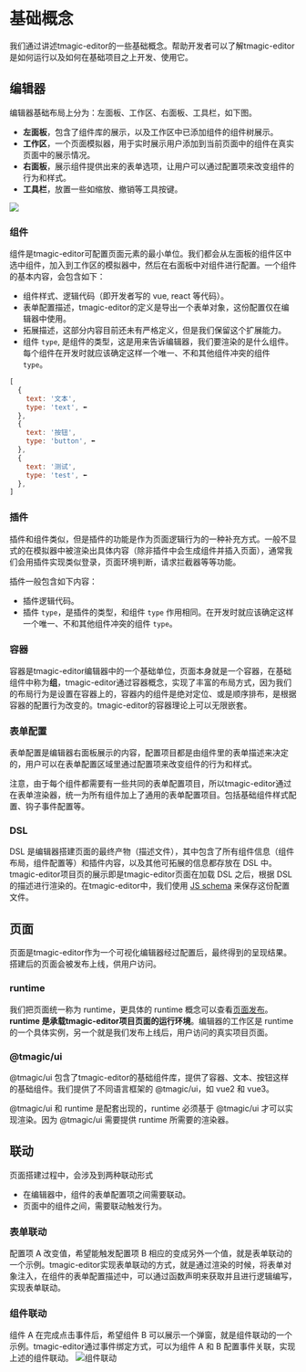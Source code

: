 # 基础概念
我们通过讲述tmagic-editor的一些基础概念。帮助开发者可以了解tmagic-editor是如何运行以及如何在基础项目之上开发、使用它。

## 编辑器
编辑器基础布局上分为：左面板、工作区、右面板、工具栏，如下图。
- **左面板**，包含了组件库的展示，以及工作区中已添加组件的组件树展示。
- **工作区**，一个页面模拟器，用于实时展示用户添加到当前页面中的组件在真实页面中的展示情况。
- **右面板**，展示组件提供出来的表单选项，让用户可以通过配置项来改变组件的行为和样式。
- **工具栏**，放置一些如缩放、撤销等工具按键。
<img src="https://vfiles.gtimg.cn/vupload/20211009/083dfa1633771059332.png">

### 组件
组件是tmagic-editor可配置页面元素的最小单位。我们都会从左面板的组件区中选中组件，加入到工作区的模拟器中，然后在右面板中对组件进行配置。一个组件的基本内容，会包含如下：
- 组件样式、逻辑代码（即开发者写的 vue, react 等代码）。 
- 表单配置描述，tmagic-editor的定义是导出一个表单对象，这份配置仅在编辑器中使用。
- 拓展描述，这部分内容目前还未有严格定义，但是我们保留这个扩展能力。
- 组件 `type`, 是组件的类型，这是用来告诉编辑器，我们要渲染的是什么组件。每个组件在开发时就应该确定这样一个唯一、不和其他组件冲突的组件 `type`。

```js
[
  {
    text: '文本',
    type: 'text', ⬅️
  },
  {
    text: '按钮',
    type: 'button', ⬅️
  },
  {
    text: '测试',
    type: 'test', ⬅️
  },
]
```

### 插件
插件和组件类似，但是插件的功能是作为页面逻辑行为的一种补充方式。一般不显式的在模拟器中被渲染出具体内容（除非插件中会生成组件并插入页面），通常我们会用插件实现类似登录，页面环境判断，请求拦截器等等功能。

插件一般包含如下内容：
- 插件逻辑代码。
- 插件 `type`，是插件的类型，和组件 `type` 作用相同。在开发时就应该确定这样一个唯一、不和其他组件冲突的组件 `type`。


### 容器
容器是tmagic-editor编辑器中的一个基础单位，页面本身就是一个容器，在基础组件中称为**组**，tmagic-editor通过容器概念，实现了丰富的布局方式，因为我们的布局行为是设置在容器上的，容器内的组件是绝对定位、或是顺序排布，是根据容器的配置行为改变的。tmagic-editor的容器理论上可以无限嵌套。

### 表单配置
表单配置是编辑器右面板展示的内容，配置项目都是由组件里的表单描述来决定的，用户可以在表单配置区域里通过配置项来改变组件的行为和样式。

注意，由于每个组件都需要有一些共同的表单配置项目，所以tmagic-editor通过在表单渲染器，统一为所有组件加上了通用的表单配置项目。包括基础组件样式配置、钩子事件配置等。

### DSL
DSL 是编辑器搭建页面的最终产物（描述文件），其中包含了所有组件信息（组件布局，组件配置等）和插件内容，以及其他可拓展的信息都存放在 DSL 中。tmagic-editor项目页的展示即是tmagic-editor页面在加载 DSL 之后，根据 DSL 的描述进行渲染的。在tmagic-editor中，我们使用 [JS schema](advanced/js-schema.html) 来保存这份配置文件。

## 页面
页面是tmagic-editor作为一个可视化编辑器经过配置后，最终得到的呈现结果。搭建后的页面会被发布上线，供用户访问。

### runtime
我们把页面统一称为 runtime，更具体的 runtime 概念可以查看[页面发布](./publish.html#runtime)。**runtime 是承载tmagic-editor项目页面的运行环境**。编辑器的工作区是 runtime 的一个具体实例，另一个就是我们发布上线后，用户访问的真实项目页面。

### @tmagic/ui
@tmagic/ui 包含了tmagic-editor的基础组件库，提供了容器、文本、按钮这样的基础组件。我们提供了不同语言框架的 @tmagic/ui，如 vue2 和 vue3。

@tmagic/ui 和 runtime 是配套出现的，runtime 必须基于 @tmagic/ui 才可以实现渲染。因为 @tmagic/ui 需要提供 runtime 所需要的渲染器。

## 联动
页面搭建过程中，会涉及到两种联动形式
- 在编辑器中，组件的表单配置项之间需要联动。
- 页面中的组件之间，需要联动触发行为。

### 表单联动
配置项 A 改变值，希望能触发配置项 B 相应的变成另外一个值，就是表单联动的一个示例。tmagic-editor实现表单联动的方式，就是通过渲染的时候，将表单对象注入，在组件的表单配置描述中，可以通过函数声明来获取并且进行逻辑编写，实现表单联动。

### 组件联动
组件 A 在完成点击事件后，希望组件 B 可以展示一个弹窗，就是组件联动的一个示例。tmagic-editor通过事件绑定方式，可以为组件 A 和 B 配置事件关联，实现上述的组件联动。
<img src="https://image.video.qpic.cn/oa_88b7d-37_723692309_1636032154483681" alt="组件联动">
